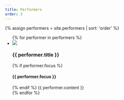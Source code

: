 ```yaml
---
title: Performers
order: 3
---
```

[comment]: <> (Do NOT edit.)
{% assign performers = site.performers | sort: 'order' %}
<ul class="performers">
{% for performer in performers %}
  <li>
    <img src="https://unsplash.it/300/300/?random">
    <h3 class="performer-name">{{ performer.title }}</h3>
    {% if performer.focus %}
    <h4 class="performer-focus">{{ performer.focus }}</h4>
    {% endif %}
    {{ performer.content }}
  </li>
{% endfor %}
</ul>
